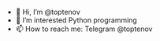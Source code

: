 - 👋 Hi, I’m @toptenov
- 👀 I’m interested Python programming
- 📫 How to reach me: Telegram @toptenov

<!---
toptenov/toptenov is a ✨ special ✨ repository because its `README.md` (this file) appears on your GitHub profile.
You can click the Preview link to take a look at your changes.
--->
